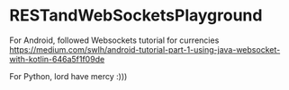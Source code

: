 # RESTandWebSocketsPlayground

For Android, followed Websockets tutorial for currencies 
https://medium.com/swlh/android-tutorial-part-1-using-java-websocket-with-kotlin-646a5f1f09de

For Python, lord have mercy :)))
